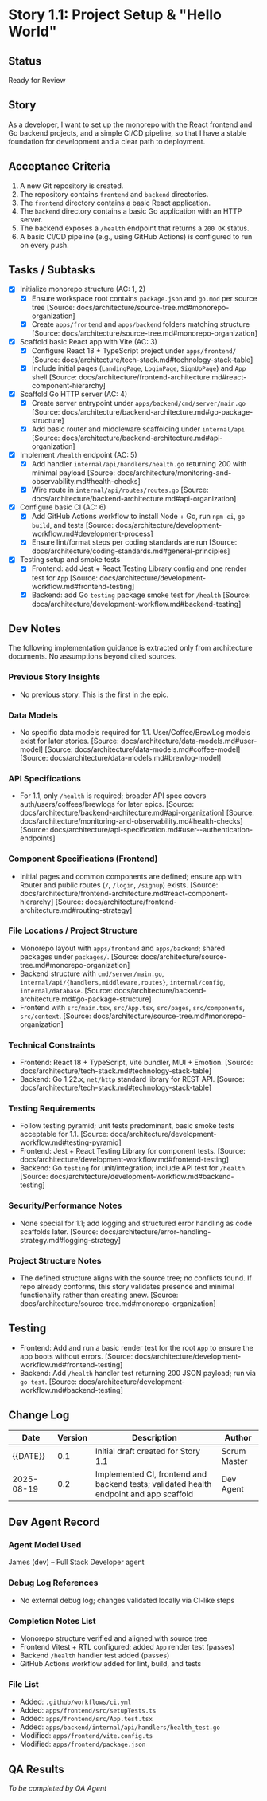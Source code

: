 # Story 1.1: Project Setup & "Hello World"

## Status
Ready for Review

## Story
As a developer, I want to set up the monorepo with the React frontend and Go backend projects, and a simple CI/CD pipeline, so that I have a stable foundation for development and a clear path to deployment.

## Acceptance Criteria
1. A new Git repository is created.
2. The repository contains `frontend` and `backend` directories.
3. The `frontend` directory contains a basic React application.
4. The `backend` directory contains a basic Go application with an HTTP server.
5. The backend exposes a `/health` endpoint that returns a `200 OK` status.
6. A basic CI/CD pipeline (e.g., using GitHub Actions) is configured to run on every push.

## Tasks / Subtasks
- [x] Initialize monorepo structure (AC: 1, 2)
  - [x] Ensure workspace root contains `package.json` and `go.mod` per source tree [Source: docs/architecture/source-tree.md#monorepo-organization]
  - [x] Create `apps/frontend` and `apps/backend` folders matching structure [Source: docs/architecture/source-tree.md#monorepo-organization]
- [x] Scaffold basic React app with Vite (AC: 3)
  - [x] Configure React 18 + TypeScript project under `apps/frontend/` [Source: docs/architecture/tech-stack.md#technology-stack-table]
  - [x] Include initial pages (`LandingPage`, `LoginPage`, `SignUpPage`) and `App` shell [Source: docs/architecture/frontend-architecture.md#react-component-hierarchy]
- [x] Scaffold Go HTTP server (AC: 4)
  - [x] Create server entrypoint under `apps/backend/cmd/server/main.go` [Source: docs/architecture/backend-architecture.md#go-package-structure]
  - [x] Add basic router and middleware scaffolding under `internal/api` [Source: docs/architecture/backend-architecture.md#api-organization]
- [x] Implement `/health` endpoint (AC: 5)
  - [x] Add handler `internal/api/handlers/health.go` returning 200 with minimal payload [Source: docs/architecture/monitoring-and-observability.md#health-checks]
  - [x] Wire route in `internal/api/routes/routes.go` [Source: docs/architecture/backend-architecture.md#api-organization]
- [x] Configure basic CI (AC: 6)
  - [x] Add GitHub Actions workflow to install Node + Go, run `npm ci`, `go build`, and tests [Source: docs/architecture/development-workflow.md#development-process]
  - [x] Ensure lint/format steps per coding standards are run [Source: docs/architecture/coding-standards.md#general-principles]
- [x] Testing setup and smoke tests
  - [x] Frontend: add Jest + React Testing Library config and one render test for `App` [Source: docs/architecture/development-workflow.md#frontend-testing]
  - [x] Backend: add Go `testing` package smoke test for `/health` [Source: docs/architecture/development-workflow.md#backend-testing]

## Dev Notes
The following implementation guidance is extracted only from architecture documents. No assumptions beyond cited sources.

### Previous Story Insights
- No previous story. This is the first in the epic.

### Data Models
- No specific data models required for 1.1. User/Coffee/BrewLog models exist for later stories. [Source: docs/architecture/data-models.md#user-model] [Source: docs/architecture/data-models.md#coffee-model] [Source: docs/architecture/data-models.md#brewlog-model]

### API Specifications
- For 1.1, only `/health` is required; broader API spec covers auth/users/coffees/brewlogs for later epics. [Source: docs/architecture/backend-architecture.md#api-organization] [Source: docs/architecture/monitoring-and-observability.md#health-checks] [Source: docs/architecture/api-specification.md#user--authentication-endpoints]

### Component Specifications (Frontend)
- Initial pages and common components are defined; ensure `App` with Router and public routes (`/`, `/login`, `/signup`) exists. [Source: docs/architecture/frontend-architecture.md#react-component-hierarchy] [Source: docs/architecture/frontend-architecture.md#routing-strategy]

### File Locations / Project Structure
- Monorepo layout with `apps/frontend` and `apps/backend`; shared packages under `packages/`. [Source: docs/architecture/source-tree.md#monorepo-organization]
- Backend structure with `cmd/server/main.go`, `internal/api/{handlers,middleware,routes}`, `internal/config`, `internal/database`. [Source: docs/architecture/backend-architecture.md#go-package-structure]
- Frontend with `src/main.tsx`, `src/App.tsx`, `src/pages`, `src/components`, `src/context`. [Source: docs/architecture/source-tree.md#monorepo-organization]

### Technical Constraints
- Frontend: React 18 + TypeScript, Vite bundler, MUI + Emotion. [Source: docs/architecture/tech-stack.md#technology-stack-table]
- Backend: Go 1.22.x, `net/http` standard library for REST API. [Source: docs/architecture/tech-stack.md#technology-stack-table]

### Testing Requirements
- Follow testing pyramid; unit tests predominant, basic smoke tests acceptable for 1.1. [Source: docs/architecture/development-workflow.md#testing-pyramid]
- Frontend: Jest + React Testing Library for component tests. [Source: docs/architecture/development-workflow.md#frontend-testing]
- Backend: Go `testing` for unit/integration; include API test for `/health`. [Source: docs/architecture/development-workflow.md#backend-testing]

### Security/Performance Notes
- None special for 1.1; add logging and structured error handling as code scaffolds later. [Source: docs/architecture/error-handling-strategy.md#logging-strategy]

### Project Structure Notes
- The defined structure aligns with the source tree; no conflicts found. If repo already conforms, this story validates presence and minimal functionality rather than creating anew. [Source: docs/architecture/source-tree.md#monorepo-organization]

## Testing
- Frontend: Add and run a basic render test for the root `App` to ensure the app boots without errors. [Source: docs/architecture/development-workflow.md#frontend-testing]
- Backend: Add `/health` handler test returning 200 JSON payload; run via `go test`. [Source: docs/architecture/development-workflow.md#backend-testing]

## Change Log
| Date | Version | Description | Author |
| ---- | ------- | ----------- | ------ |
| {{DATE}} | 0.1 | Initial draft created for Story 1.1 | Scrum Master |
| 2025-08-19 | 0.2 | Implemented CI, frontend and backend tests; validated health endpoint and app scaffold | Dev Agent |

## Dev Agent Record
### Agent Model Used
James (dev) – Full Stack Developer agent

### Debug Log References
- No external debug log; changes validated locally via CI-like steps

### Completion Notes List
- Monorepo structure verified and aligned with source tree
- Frontend Vitest + RTL configured; added `App` render test (passes)
- Backend `/health` handler test added (passes)
- GitHub Actions workflow added for lint, build, and tests

### File List
- Added: `.github/workflows/ci.yml`
- Added: `apps/frontend/src/setupTests.ts`
- Added: `apps/frontend/src/App.test.tsx`
- Added: `apps/backend/internal/api/handlers/health_test.go`
- Modified: `apps/frontend/vite.config.ts`
- Modified: `apps/frontend/package.json`

## QA Results
_To be completed by QA Agent_
